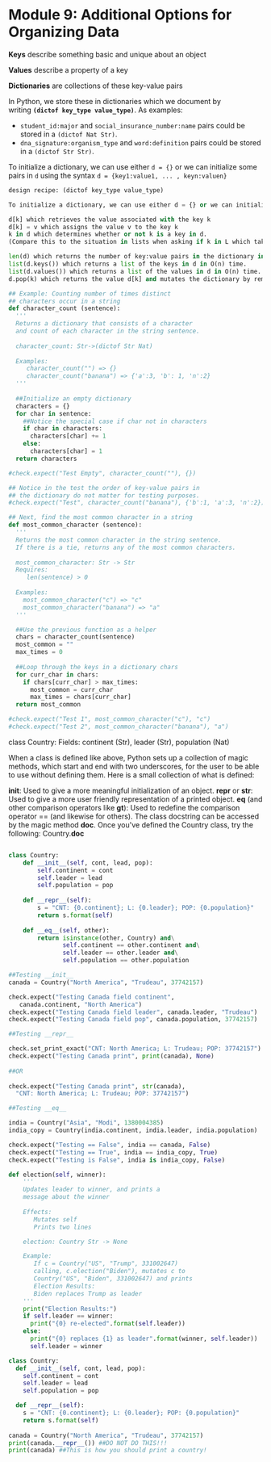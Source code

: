# Module 9: Additional Options for Organizing Data

**Keys** describe something basic and unique about an object

**Values** describe a property of a key

**Dictionaries** are collections of these key-value pairs

In Python, we store these in dictionaries which we document by writing **`(dictof key_type value_type)`**. As examples:

- `student_id:major` and `social_insurance_number:name` pairs could be stored in a `(dictof Nat Str)`.
- `dna_signature:organism_type` and `word:definition` pairs could be stored in a `(dictof Str Str)`.

To initialize a dictionary, we can use either `d = {}` or we can initialize some pairs in `d` using the syntax `d = {key1:value1, ... , keyn:valuen}`

```python
design recipe: (dictof key_type value_type)

To initialize a dictionary, we can use either d = {} or we can initialize some pairs in d using the syntax: d = {key1:value1, ... , keyn:valuen}

d[k] which retrieves the value associated with the key k
d[k] = v which assigns the value v to the key k
k in d which determines whether or not k is a key in d. 
(Compare this to the situation in lists when asking if k in L which takes O(n) time!)

len(d) which returns the number of key:value pairs in the dictionary in O(1) time.
list(d.keys()) which returns a list of the keys in d in O(n) time.
list(d.values()) which returns a list of the values in d in O(n) time.
d.pop(k) which returns the value d[k] and mutates the dictionary by removing the key-value pair k:d[k] in O(1) time.
```

```python
## Example: Counting number of times distinct 
## characters occur in a string
def character_count (sentence):
  '''
  Returns a dictionary that consists of a character
  and count of each character in the string sentence.
  
  character_count: Str->(dictof Str Nat)
  
  Examples:
     character_count("") => {}
     character_count("banana") => {'a':3, 'b': 1, 'n':2}
  '''
  
  ##Initialize an empty dictionary
  characters = {}
  for char in sentence:
    ##Notice the special case if char not in characters
    if char in characters:
      characters[char] += 1
    else:
      characters[char] = 1
  return characters

#check.expect("Test Empty", character_count(""), {})

## Notice in the test the order of key-value pairs in
## the dictionary do not matter for testing purposes.
#check.expect("Test", character_count("banana"), {'b':1, 'a':3, 'n':2})

## Next, find the most common character in a string
def most_common_character (sentence):
  '''
  Returns the most common character in the string sentence.
  If there is a tie, returns any of the most common characters.
   
  most_common_character: Str -> Str
  Requires: 
     len(sentence) > 0
     
  Examples: 
    most_common_character("c") => "c"
    most_common_character("banana") => "a"
  '''

  ##Use the previous function as a helper
  chars = character_count(sentence)
  most_common = ""
  max_times = 0
  
  ##Loop through the keys in a dictionary chars
  for curr_char in chars:  
    if chars[curr_char] > max_times:
      most_common = curr_char
      max_times = chars[curr_char]
  return most_common

#check.expect("Test 1", most_common_character("c"), "c")
#check.expect("Test 2", most_common_character("banana"), "a")
```

class Country:
  Fields:
     continent (Str),
     leader (Str),
     population (Nat)

When a class is defined like above, Python sets up a collection of magic methods, which start and end with two underscores, for the user to be able to use without defining them. Here is a small collection of what is defined:

__init__: Used to give a more meaningful initialization of an object.
__repr__ or __str__: Used to give a more user friendly representation of a printed object.
__eq__ (and other comparison operators like __gt__): Used to redefine the comparison operator == (and likewise for others).
The class docstring can be accessed by the magic method __doc__. Once you've defined the Country class, try the following: Country.__doc__

```python

class Country: 
	def __init__(self, cont, lead, pop):
		self.continent = cont
		self.leader = lead
		self.population = pop
	
	def __repr__(self):
		s = "CNT: {0.continent}; L: {0.leader}; POP: {0.population}"
		return s.format(self)
	
	def __eq__(self, other):
		return isinstance(other, Country) and\
		       self.continent == other.continent and\
		       self.leader == other.leader and\
		       self.population == other.population

##Testing __init__
canada = Country("North America", "Trudeau", 37742157)

check.expect("Testing Canada field continent", 
   canada.continent, "North America")
check.expect("Testing Canada field leader", canada.leader, "Trudeau")
check.expect("Testing Canada field pop", canada.population, 37742157)

##Testing __repr__

check.set_print_exact("CNT: North America; L: Trudeau; POP: 37742157")
check.expect("Testing Canada print", print(canada), None)
  
##OR
  
check.expect("Testing Canada print", str(canada), 
  "CNT: North America; L: Trudeau; POP: 37742157")

##Testing __eq__

india = Country("Asia", "Modi", 1380004385)
india_copy = Country(india.continent, india.leader, india.population)

check.expect("Testing == False", india == canada, False)
check.expect("Testing == True", india == india_copy, True)
check.expect("Testing is False", india is india_copy, False)
```

```python
def election(self, winner):
    '''
    Updates leader to winner, and prints a 
    message about the winner
  
    Effects: 
       Mutates self
       Prints two lines

    election: Country Str -> None

    Example: 
       If c = Country("US", "Trump", 331002647)
       calling, c.election("Biden"), mutates c to
       Country("US", "Biden", 331002647) and prints
       Election Results:
       Biden replaces Trump as leader
    '''
    print("Election Results:")
    if self.leader == winner:
      print("{0} re-elected".format(self.leader))
    else:
      print("{0} replaces {1} as leader".format(winner, self.leader))
      self.leader = winner
```

```python
class Country: 
  def __init__(self, cont, lead, pop):
    self.continent = cont
    self.leader = lead
    self.population = pop

  def __repr__(self):
    s = "CNT: {0.continent}; L: {0.leader}; POP: {0.population}"
    return s.format(self)
    
canada = Country("North America", "Trudeau", 37742157)
print(canada.__repr__()) ##DO NOT DO THIS!!!
print(canada) ##This is how you should print a country!
```